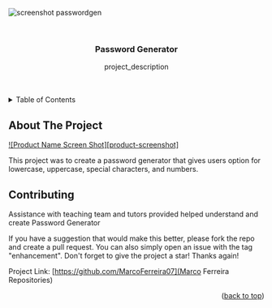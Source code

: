 <!-- Improved compatibility of back to top link: See: https://github.com/othneildrew/Best-README-Template/pull/73 -->
<a name="readme-top"></a>

![screenshot passwordgen](https://user-images.githubusercontent.com/110065514/189156913-e9f157c4-6d15-400b-bc4d-e7af036bc003.jpg)

<br />
<div align="center">
  <a href="https://github.com/github_username/repo_name">
  </a>

<h3 align="center">Password Generator</h3>

  <p align="center">
    project_description
    <br />
    <br />
    <br />
</div>



<!-- TABLE OF CONTENTS -->
<details>
  <summary>Table of Contents</summary>
  <ol>
    <li>
      <a href="#about-the-project">About The Project</a>
      <ul>
        <li><a href="#built-with">Built With</a></li>
</details>



<!-- ABOUT THE PROJECT -->
## About The Project

[![Product Name Screen Shot][product-screenshot]](https://example.com)

This project was to create a password generator that gives users option for lowercase, uppercase, special characters, and numbers. 




<!-- CONTRIBUTING -->
## Contributing

Assistance with teaching team and tutors provided helped understand and create Password Generator

If you have a suggestion that would make this better, please fork the repo and create a pull request. You can also simply open an issue with the tag "enhancement".
Don't forget to give the project a star! Thanks again!

Project Link: [https://github.com/MarcoFerreira07](Marco Ferreira Repositories)

<p align="right">(<a href="#readme-top">back to top</a>)</p>
